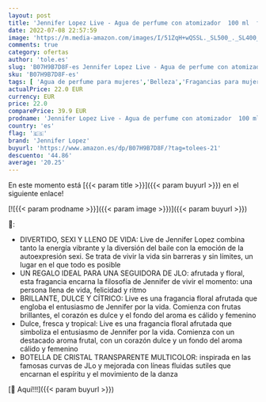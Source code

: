 ```yaml
---
layout: post
title: 'Jennifer Lopez Live - Agua de perfume con atomizador  100 ml  fragancia excelente de distribuidor aprobado'
date: 2022-07-08 22:57:59
image: 'https://m.media-amazon.com/images/I/51ZqH+wQSSL._SL500_._SL400_.jpg'
comments: true
category: ofertas
author: 'tole.es'
slug: 'B07H9B7D8F-es Jennifer Lopez Live - Agua de perfume con atomizador 100...'
sku: 'B07H9B7D8F-es'
tags: [ 'Agua de perfume para mujeres','Belleza','Fragancias para mujeres','Perfumes y fragancias','agua','de','jennifer lopez','perfume','🇪🇸', ]
actualPrice: 22.0 EUR
currency: EUR
price: 22.0
comparePrice: 39.9 EUR
prodname: 'Jennifer Lopez Live - Agua de perfume con atomizador  100 ml  fragancia excelente de distribuidor aprobado'
country: 'es'
flag: '🇪🇸'
brand: 'Jennifer Lopez'
buyurl: 'https://www.amazon.es/dp/B07H9B7D8F/?tag=tolees-21'
descuento: '44.86'
average: '20.25'
---
```


En este momento está [{{< param title >}}]({{< param buyurl >}}) en el siguiente enlace!

[![{{< param prodname >}}]({{< param image >}})]({{< param buyurl >}})

🔎:

- DIVERTIDO, SEXI Y LLENO DE VIDA: Live de Jennifer Lopez combina tanto la energía vibrante y la diversión del baile con la emoción de la autoexpresión sexi. Se trata de vivir la vida sin barreras y sin límites, un lugar en el que todo es posible
- UN REGALO IDEAL PARA UNA SEGUIDORA DE JLO: afrutada y floral, esta fragancia encarna la filosofía de Jennifer de vivir el momento: una persona llena de vida, felicidad y ritmo
- BRILLANTE, DULCE Y CÍTRICO: Live es una fragancia floral afrutada que engloba el entusiasmo de Jennifer por la vida. Comienza con frutas brillantes, el corazón es dulce y el fondo del aroma es cálido y femenino
- Dulce, fresca y tropical: Live es una fragancia floral afrutada que simboliza el entusiasmo de Jennifer por la vida. Comienza con un destacado aroma frutal, con un corazón dulce y un fondo del aroma cálido y femenino
- BOTELLA DE CRISTAL TRANSPARENTE MULTICOLOR: inspirada en las famosas curvas de JLo y mejorada con líneas fluidas sutiles que encarnan el espíritu y el movimiento de la danza

[🛒 Aquí!!!]({{< param buyurl >}})
